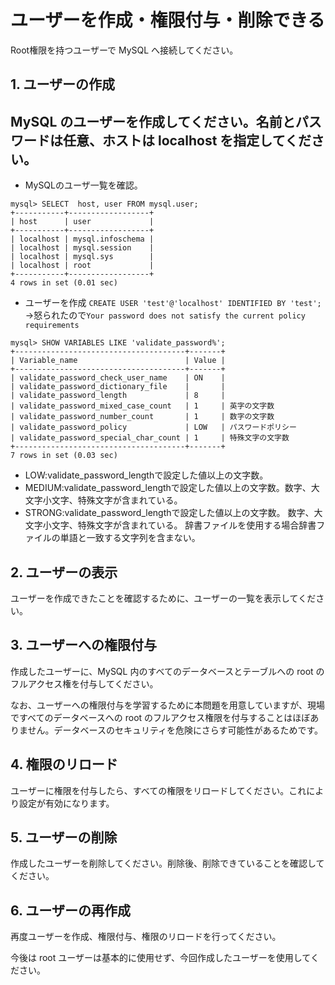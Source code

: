 # ユーザーを作成・権限付与・削除できる

Root権限を持つユーザーで MySQL へ接続してください。

## 1. ユーザーの作成

MySQL のユーザーを作成してください。名前とパスワードは任意、ホストは localhost を指定してください。
-
- MySQLのユーザ一覧を確認。
```
mysql> SELECT  host, user FROM mysql.user;
+-----------+------------------+
| host      | user             |
+-----------+------------------+
| localhost | mysql.infoschema |
| localhost | mysql.session    |
| localhost | mysql.sys        |
| localhost | root             |
+-----------+------------------+
4 rows in set (0.01 sec)
```

- ユーザーを作成
`CREATE USER 'test'@'localhost' IDENTIFIED BY 'test';`
→怒られたので`Your password does not satisfy the current policy requirements`
```
mysql> SHOW VARIABLES LIKE 'validate_password%';
+--------------------------------------+-------+
| Variable_name                        | Value |
+--------------------------------------+-------+
| validate_password_check_user_name    | ON    |
| validate_password_dictionary_file    |       |
| validate_password_length             | 8     | 
| validate_password_mixed_case_count   | 1     | 英字の文字数
| validate_password_number_count       | 1     | 数字の文字数
| validate_password_policy             | LOW   | パスワードポリシー
| validate_password_special_char_count | 1     | 特殊文字の文字数
+--------------------------------------+-------+
7 rows in set (0.03 sec)
```
- LOW:validate_password_lengthで設定した値以上の文字数。
- MEDIUM:validate_password_lengthで設定した値以上の文字数。数字、大文字小文字、特殊文字が含まれている。
- STRONG:validate_password_lengthで設定した値以上の文字数。
数字、大文字小文字、特殊文字が含まれている。
辞書ファイルを使用する場合辞書ファイルの単語と一致する文字列を含まない。


## 2. ユーザーの表示

ユーザーを作成できたことを確認するために、ユーザーの一覧を表示してください。


## 3. ユーザーへの権限付与

作成したユーザーに、MySQL 内のすべてのデータベースとテーブルへの root のフルアクセス権を付与してください。

なお、ユーザーへの権限付与を学習するために本問題を用意していますが、現場ですべてのデータベースへの root のフルアクセス権限を付与することはほぼありません。データベースのセキュリティを危険にさらす可能性があるためです。

## 4. 権限のリロード

ユーザーに権限を付与したら、すべての権限をリロードしてください。これにより設定が有効になります。

## 5. ユーザーの削除

作成したユーザーを削除してください。削除後、削除できていることを確認してください。

## 6. ユーザーの再作成

再度ユーザーを作成、権限付与、権限のリロードを行ってください。

今後は root ユーザーは基本的に使用せず、今回作成したユーザーを使用してください。